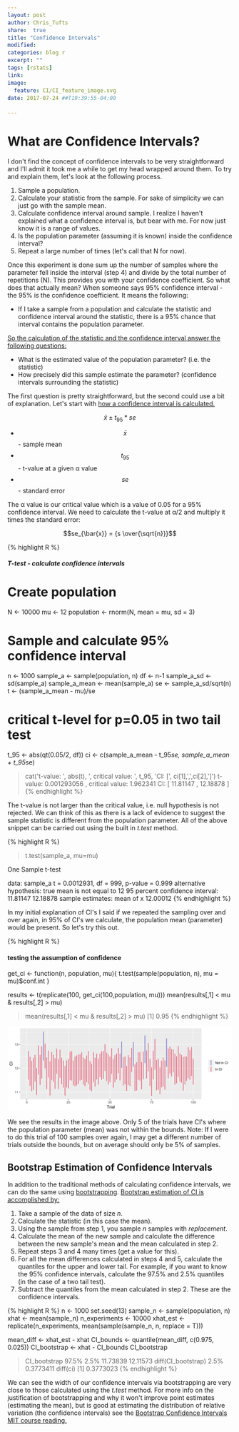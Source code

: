 ```yaml
---
layout: post
author: Chris_Tufts
share:  true
title: "Confidence Intervals"
modified:
categories: blog r
excerpt: ""
tags: [rstats]
link:
image:
  feature: CI/CI_feature_image.svg
date: 2017-07-24 ##T19:39:55-04:00

---
```


# What are Confidence Intervals?

I don't find the concept of confidence intervals to be very straightforward
and I'll admit it took me a while to get my head wrapped around them. To
try and explain them, let's look at the following process.

1. Sample a population.
2. Calculate your statistic from the sample. For sake of simplicity we can just
go with the sample mean.
3. Calculate confidence interval around sample. I realize I  haven't explained
what a confidence interval is, but bear with me. For now just know it is a range of values.  
4. Is the population parameter (assuming it is known) inside the confidence interval?
5. Repeat a large number of times (let's call that N for now).

Once this experiment is done sum up the number of samples where the parameter
fell inside the interval (step 4) and divide by the total number of repetitions (N).
This provides you with your confidence coefficient. So what does that actually mean?
When someone says 95% confidence interval - the 95% is the confidence coefficient.
It means the following:

* If I take a sample from a population and calculate the statistic and confidence interval around the statistic, there is a 95% chance that interval contains the population
parameter.

[So the calculation of the statistic and the confidence interval answer the following
questions:](http://medblog.stanford.edu/lane-faq/archives/PValuesAugust2007.pdf)

* What is the estimated value of the population parameter? (i.e. the statistic)
* How precisely did this sample estimate the parameter? (confidence intervals surrounding
    the statistic)

The first question is pretty straightforward, but the second could use a bit of
explanation.  Let's start with [how a confidence interval is calculated.](http://www.itl.nist.gov/div898/handbook/eda/section3/eda352.htm)

<span>$$ \bar{x} \pm t_{95} * se $$ </span>

* $$\bar{x}$$ - sample mean
* $$t_{95}$$ - t-value at a given &alpha; value
* $$se$$ - standard error

The &alpha; value is our critical value which is a value of 0.05 for a 95%
confidence interval. We need to calculate the t-value at &alpha;/2 and multiply
it times the standard error:

<span>$$se_{\bar{x}} = {s \over{\sqrt{n}}}$$</span>


{% highlight R %}
##### T-test - calculate confidence intervals ####

# Create population
N <- 10000
mu <- 12
population <- rnorm(N, mean = mu, sd = 3)


# Sample and calculate 95% confidence interval
n <- 1000
sample_a <- sample(population, n)
df <- n-1
sample_a_sd   <- sd(sample_a)
sample_a_mean <- mean(sample_a)
se <- sample_a_sd/sqrt(n)
t <- (sample_a_mean - mu)/se

# critical t-level for p=0.05 in two tail test
t_95 <- abs(qt(0.05/2, df))
ci <- c(sample_a_mean - t_95*se, sample_a_mean + t_95*se)

> cat('t-value: ', abs(t), ', critical value: ', t_95, 'CI: [', ci[1],',',ci[2],']')
t-value:  0.001293056 , critical value:  1.962341 CI: [ 11.81147 , 12.18878 ]
{% endhighlight %}

The t-value is not larger than the critical value, i.e. null hypothesis is
not rejected. We can think of this as there is a lack of evidence to suggest
the sample statistic is different from the population parameter. All of the
above snippet can be carried out using the built in <i>t.test</i> method.

{% highlight R %}
> t.test(sample_a, mu=mu)

One Sample t-test

data:  sample_a
t = 0.0012931, df = 999, p-value = 0.999
alternative hypothesis: true mean is not equal to 12
95 percent confidence interval:
11.81147 12.18878
sample estimates:
mean of x
12.00012
{% endhighlight %}

In my initial explanation of CI's I said if we repeated the sampling over and over
again, in 95% of CI's we calculate, the population mean (parameter) would be present. So let's try this out.

{% highlight R %}
#### testing the assumption of confidence ####
get_ci <- function(n, population, mu){
  t.test(sample(population, n), mu = mu)$conf.int
}

results <- t(replicate(100, get_ci(100,population, mu)))
mean(results[,1] < mu & results[,2] > mu)
> mean(results[,1] < mu & results[,2] > mu)
[1] 0.95
{% endhighlight %}

<img src='/images/CI/100_trials.svg'>

We see the results in the image above. Only 5 of the trials have CI's where
the population parameter (mean) was not within the bounds. Note: If I were to
do this trial of 100 samples over again, I may get a different number of trials
outside the bounds, but on average should only be 5% of samples.


## Bootstrap Estimation of Confidence Intervals
In addition to the traditional methods of calculating confidence intervals, we
can do the same using [bootstrapping](http://www.mit.edu/~6.s085/notes/lecture5.pdf).
[Bootstrap estimation of CI is accomplished by:](https://ocw.mit.edu/courses/mathematics/18-05-introduction-to-probability-and-statistics-spring-2014/readings/MIT18_05S14_Reading24.pdf)

1. Take a sample of the data of size <i>n</i>.
2. Calculate the statistic (in this case the mean).
3. Using the sample from step 1, you sample <i>n</i> samples with <i>replacement</i>.
4. Calculate the mean of the new sample and calculate the difference between
the new sample's mean and the mean calculated in step 2.
5. Repeat steps 3 and 4 many times (get a value for this).
6. For all the mean differences calculated in steps 4 and 5, calculate the
quantiles for the upper and lower tail. For example, if you want to know the
95% confidence intervals, calculate the 97.5% and 2.5% quantiles (in the case of a two tail test).
7. Subtract the quantiles from the mean calculated in step 2. These are the confidence intervals.



{% highlight R %}
n <- 1000
set.seed(13)
sample_n <- sample(population, n)
xhat <- mean(sample_n)
n_experiments <- 10000
xhat_est <- replicate(n_experiments, mean(sample(sample_n, n, replace = T)))

mean_diff <- xhat_est - xhat
CI_bounds <- quantile(mean_diff, c(0.975, 0.025))
CI_bootstrap <- xhat - CI_bounds
CI_bootstrap
> CI_bootstrap
   97.5%     2.5%
11.73839 12.11573
> diff(CI_bootstrap)
     2.5%
0.3773411
> diff(ci)
[1] 0.3773023
{% endhighlight %}


We can see the width of our confidence intervals via bootstrapping are very
close to those calculated using the <i>t.test</i> method. For more info on
the justification of bootstrapping and why it won't improve point estimates
(estimating the mean), but is good at estimating the distribution of
relative variation (the confidence intervals) see the [Bootstrap Confidence Intervals MIT course reading.](https://ocw.mit.edu/courses/mathematics/18-05-introduction-to-probability-and-statistics-spring-2014/readings/MIT18_05S14_Reading24.pdf)  


[jekyll-gh]: https://github.com/jekyll/jekyll
[jekyll]:    http://jekyllrb.com
